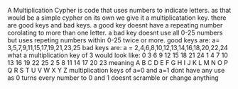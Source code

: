 A Multiplication Cypher is code that uses numbers to indicate letters. as that would be a simple cypher on its own we give it a multiplicatation key.
there are good keys and bad keys. a good key doesnt have a repeating number corolating to more than one letter. a bad key doesnt use all 0-25 numbers but uses repeting numbers within 0-25 twice or more.
good keys are: a= 3,5,7,9,11,15,17,19,21,23,25
bad keys are: a = 2,4,6,8,10,12,13,14,16,18,20,22,24
what a multiplication key of 3 would look like: 0	3	6	9	12	15	18	21	24	1	4	7	10	13	16	19	22	25	2	5	8	11	14	17	20	23
meaning A B C D E F G H I J K L M N O P Q R S T U V W X Y Z
multiplication keys of a=0 and a=1 dont have any use as 0 turns every number to 0 and 1 doesnt scramble or change anything
